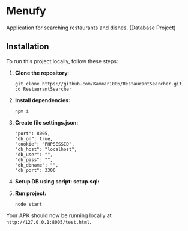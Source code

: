 # Menufy
Application for searching restaurants and dishes. (Database Project)

## Installation
To run this project locally, follow these steps:

1. **Clone the repository**:
    ```
    git clone https://github.com/Kammar1006/RestaurantSearcher.git
    cd RestaurantSearcher
    ```
2. **Install dependencies:**
    ```
    npm i
    ```
3. **Create file settings.json:**
    ```
    "port": 8005,
    "db_on": true,
    "cookie": "PHPSESSID",
    "db_host": "localhost",
    "db_user": "",
    "db_pass": "",
    "db_dbname": "",
    "db_port": 3306
    ```
4. **Setup DB using script: setup.sql:**

5. **Run project:**
    ```
    node start
    ```

Your APK should now be running locally at ```http://127.0.0.1:8005/test.html```.